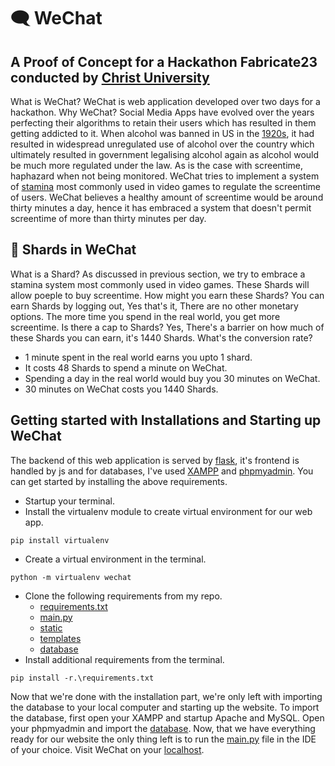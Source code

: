 # 🗨️ WeChat

## A Proof of Concept for a Hackathon Fabricate23 conducted by [Christ University](https://christuniversity.in/)

What is WeChat? WeChat is web application developed over two days for a hackathon. Why WeChat? Social Media Apps have evolved over the years perfecting their algorithms to retain their users which has resulted in them getting addicted to it. When alcohol was banned in US in the [1920s](https://en.wikipedia.org/wiki/Prohibition_in_the_United_States), it had resulted in widespread unregulated use of alcohol over the country which ultimately resulted in government legalising alcohol again as alcohol would be much more regulated under the law. As is the case with screentime, haphazard when not being monitored. WeChat tries to implement a system of [stamina](https://genshin-impact.fandom.com/wiki/Original_Resin) most commonly used in video games to regulate the screentime of users. WeChat believes a healthy amount of screentime would be around thirty minutes a day, hence it has embraced a system that doesn't permit screentime of more than thirty minutes per day.

## :diamond_shape_with_a_dot_inside: Shards in WeChat

What is a Shard? As discussed in previous section, we try to embrace a stamina system most commonly used in video games. These Shards will allow poeple to buy screentime. How might you earn these Shards? You can earn Shards by logging out, Yes that's it, There are no other monetary options. The more time you spend in the real world, you get more screentime. Is there a cap to Shards? Yes, There's a barrier on how much of these Shards you can earn, it's 1440 Shards. What's the conversion rate?

- 1 minute spent in the real world earns you upto 1 shard.
- It costs 48 Shards to spend a minute on WeChat.
- Spending a day in the real world would buy you 30 minutes on WeChat.
- 30 minutes on WeChat costs you 1440 Shards.

## Getting started with Installations and Starting up WeChat

The backend of this web application is served by [flask](https://www.python.org/downloads/), it's frontend is handled by js and for databases, I've used [XAMPP](https://www.apachefriends.org/) and [phpmyadmin](http://localhost/phpmyadmin/). You can get started by installing the above requirements.

- Startup your terminal.
- Install the virtualenv module to create virtual environment for our web app.
```
pip install virtualenv
```
- Create a virtual environment in the terminal.
```
python -m virtualenv wechat
```
- Clone the  following requirements from my repo.
  - [requirements.txt](/requirement.txt)
  - [main.py](/main.py)
  - [static](/static)
  - [templates](/templates)
  - [database](/wechat.sql)
- Install additional requirements from the terminal.
```
pip install -r.\requirements.txt
```

Now that we're done with the installation part, we're only left with importing the database to your local computer and starting up the website. To import the database, first open your XAMPP and startup Apache and MySQL. Open your phpmyadmin and import the [database](/wechat.sql). Now, that we have everything ready for our website the only thing left is to run the [main.py](/main.py) file in the IDE of your choice. Visit WeChat on your [localhost](http://127.0.0.1:5000/).
